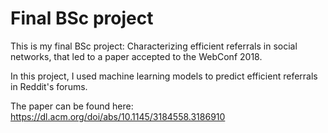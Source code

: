 # Final BSc project
This is my final BSc project: Characterizing efficient referrals in social networks, that led to a paper accepted to the WebConf 2018.

In this project, I used machine learning models to predict efficient referrals in Reddit's forums.

The paper can be found here: https://dl.acm.org/doi/abs/10.1145/3184558.3186910
